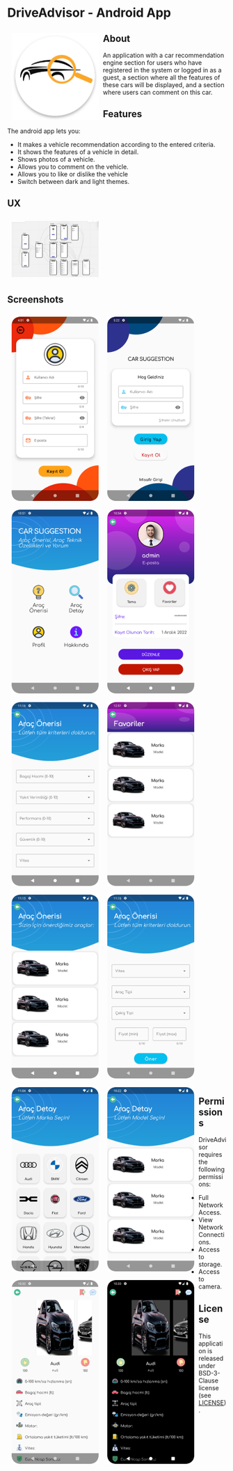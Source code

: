 # DriveAdvisor - Android App

<img src="/readme/logo.png" align="left"
width="200" hspace="10" vspace="10">

## About

An application with a car recommendation engine section for users who have registered in the system or logged in as a guest, a section where all the features of these cars will be displayed, and a section where users can comment on this car.

## Features

The android app lets you:
- It makes a vehicle recommendation according to the entered criteria.
- It shows the features of a vehicle in detail.
- Shows photos of a vehicle.
- Allows you to comment on the vehicle.
- Allows you to like or dislike the vehicle
- Switch between dark and light themes.

## UX

[<img src="/readme/ux.png" align="center"
width="200"
    hspace="10" vspace="10">](/readme/ux.png)

## Screenshots

[<img src="/readme/login-light.png" align="center"
width="200"
    hspace="10" vspace="10">](/readme/login-light.png)
[<img src="/readme/register-light.png" align="left"
width="200"
    hspace="10" vspace="10">](/readme/register-light.png)
[<img src="/readme/home-light.png" align="left"
width="200"
    hspace="10" vspace="10">](/readme/home-light.png)
[<img src="/readme/profile-light.png" align="center"
width="200"
    hspace="10" vspace="10">](/readme/profile-light.png)
[<img src="/readme/favorites-light.png" align="center"
width="200"
    hspace="10" vspace="10">](/readme/favorites-light.png)
[<img src="/readme/criteria_1-light.png" align="left"
width="200"
    hspace="10" vspace="10">](/readme/criteria_1-light.png)
[<img src="/readme/criteria_2-light.png" align="center"
width="200"
    hspace="10" vspace="10">](/readme/criteria_2-light.png)
[<img src="/readme/suggested_cars-light.png" align="left"
width="200"
    hspace="10" vspace="10">](/readme/suggested_cars-light.png)
[<img src="/readme/brand_list-light.png" align="left"
width="200"
    hspace="10" vspace="10">](/readme/brand_list-light.png)
[<img src="/readme/model_list-light.png" align="left"
width="200"
    hspace="10" vspace="10">](/readme/model_list-light.png)
[<img src="/readme/car_detail-light.png" align="left"
width="200"
    hspace="10" vspace="10">](/readme/car_detail-light.png)
[<img src="/readme/car_detail-dark.png" align="left"
width="200"
    hspace="10" vspace="10">](/readme/car_detail-dark.png)

##
##
##
##
##
##
##
##
##
##
##
##
##
##

## Permissions

DriveAdvisor requires the following permissions:
- Full Network Access.
- View Network Connections.
- Access to storage.
- Access to camera.

## License

This application is released under BSD-3-Clause license (see [LICENSE](LICENSE)).

